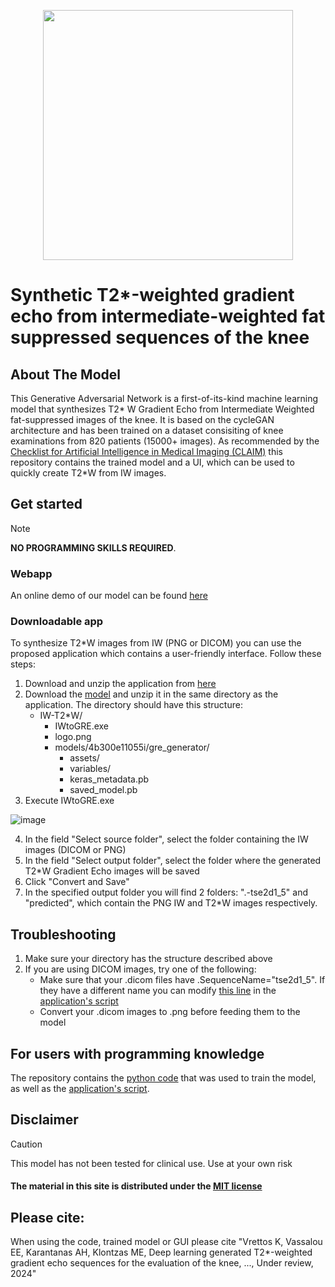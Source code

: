 <p align="center">
    <img width="400" src="https://github.com/user-attachments/assets/1d0d21f4-d0e5-464f-bb5d-17dbf068bfa5">
</p>

# Synthetic T2*-weighted gradient echo from intermediate-weighted fat suppressed sequences of the knee 

## About The Model
This Generative Adversarial Network is a first-of-its-kind machine learning model that synthesizes T2* W Gradient Echo from Intermediate Weighted fat-suppressed images of the knee. It is based on the cycleGAN architecture and has been trained on a dataset consisiting of knee examinations from 820 patients (15000+ images). As recommended by the [Checklist for Artificial Intelligence in Medical Imaging (CLAIM)](https://pubs.rsna.org/page/ai/claim) this repository contains the trained model and a UI, which can be used to quickly create T2*W from IW images.

## Get started 
> [!NOTE]
> **NO PROGRAMMING SKILLS REQUIRED**.

### Webapp
An online demo of our model can be found [here](http://134.122.48.240/home)

### Downloadable app

To synthesize T2*W images from IW (PNG or DICOM) you can use the proposed application which contains a user-friendly interface. Follow these steps:
1. Download and unzip the application from [here](https://www.dropbox.com/scl/fo/1w580c9vc95a0gjueb075/AGWecQ02kEJ4c6huiWEZ75I?rlkey=jy0ucugphk2wtp7kxcj1ey6jy&st=jdi9aypx&dl=0)
2. Download the [model](/models) and unzip it in the same directory as the application. The directory should have this structure:
   - IW-T2*W/
     - IWtoGRE.exe
     - logo.png
     - models/4b300e11055i/gre_generator/
       - assets/
       - variables/
       - keras_metadata.pb
       - saved_model.pb 
3. Execute IWtoGRE.exe

![image](https://github.com/user-attachments/assets/eb2fef8f-ecc3-4854-9f4e-d1e147c18da1)

4. In the field "Select source folder", select the folder containing the IW images (DICOM or PNG)
5. In the field "Select output folder", select the folder where the generated T2*W Gradient Echo images will be saved
6. Click "Convert and Save"
7. In the specified output folder you will find 2 folders: ".-tse2d1_5" and "predicted", which contain the PNG IW and T2*W images respectively.

## Troubleshooting
1. Make sure your directory has the structure described above
2. If you are using DICOM images, try one of the following:
   - Make sure that your .dicom files have .SequenceName="tse2d1_5". If they have a different name you can modify [this line](https://github.com/konstvr/IWtoGRE-cycleGAN/blob/f57dab8c398e17828958e4318edb9278778f92e1/iw2gre.py#L185) in the [application's script](iw2gre.py)
   - Convert your .dicom images to .png before feeding them to the model

## For users with programming knowledge
The repository contains the [python code](iw2gre-train.ipynb) that was used to train the model, as well as the [application's script](iw2gre.py). 

## Disclaimer
>[!CAUTION] 
>This model has not been tested for clinical use. Use at your own risk
#### The material in this site is distributed under the [MIT license](https://opensource.org/license/mit)

## Please cite:
When using the code, trained model or GUI please cite "Vrettos K, Vassalou EE, Karantanas AH, Klontzas ME, Deep learning generated T2*-weighted gradient echo sequences for the evaluation of the knee, ..., Under review, 2024"

